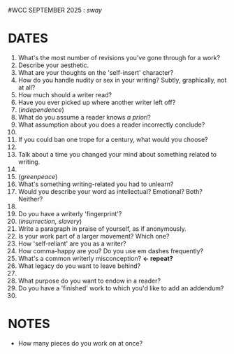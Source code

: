 #WCC SEPTEMBER 2025 : *sway*
<!-- Leaves of Grass -->

# DATES
1. What's the most number of revisions you've gone through for a work?
2. Describe your aesthetic.
3. What are your thoughts on the 'self-insert' character? 
4. How do you handle nudity or sex in your writing? Subtly, graphically, not at all?
5. How much should a writer read?
6. Have you ever picked up where another writer left off?
7. (*independence*)
8. What do you assume a reader knows *a priori*?
9. What assumption about you does a reader incorrectly conclude?
10. 
11. If you could ban one trope for a century, what would you choose?
12. 
13. Talk about a time you changed your mind about something related to writing.
14. 
15. (*greenpeace*)
16. What's something writing-related you had to unlearn?
17. Would you describe your word as intellectual? Emotional? Both? Neither?
18. 
19. Do you have a writerly 'fingerprint'?
20. (*insurrection, slavery*)
21. Write a paragraph in praise of yourself, as if anonymously.
22. Is your work part of a larger movement? Which one?
23. How 'self-reliant' are you as a writer?
24. How comma-happy are you? Do you use em dashes frequently?
25. What's a common writerly misconception? **← repeat?**
26. What legacy do you want to leave behind?
27. 
28. What purpose do you want to endow in a reader?
29. Do you have a 'finished' work to which you'd like to add an addendum? 
30. 


# NOTES
- How many pieces do you work on at once?
